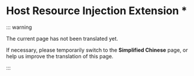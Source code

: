 # Host Resource Injection Extension *

::: warning

The current page has not been translated yet.

If necessary, please temporarily switch to the **Simplified Chinese** page, or help us improve the translation of this page.

:::